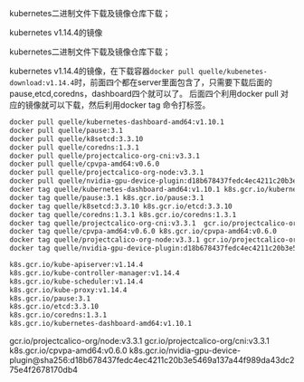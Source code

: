 kubernetes二进制文件下载及镜像仓库下载；

kubernetes v1.14.4的镜像

kubernetes二进制文件下载及镜像仓库下载；

kubernetes v1.14.4的镜像，在下载容器`docker pull quelle/kubenetes-download:v1.14.4`时，前面四个都在server里面包含了，只需要下载后面的pause,etcd,coredns，dashboard四个就可以了。
后面四个利用docker pull 对应的镜像就可以下载，然后利用docker tag 命令打标签。

```bash
docker pull quelle/kubernetes-dashboard-amd64:v1.10.1
docker pull quelle/pause:3.1
docker pull quelle/k8setcd:3.3.10
docker pull quelle/coredns:1.3.1
docker pull quelle/projectcalico-org-cni:v3.3.1
docker pull quelle/cpvpa-amd64:v0.6.0
docker pull quelle/projectcalico-org-node:v3.3.1
docker pull quelle/nvidia-gpu-device-plugin:d18b678437fedc4ec4211c20b3e5469a137a44f989da43dc275e4f2678170db4
docker tag quelle/kubernetes-dashboard-amd64:v1.10.1 k8s.gcr.io/kubernetes-dashboard-amd64:v1.10.1
docker tag quelle/pause:3.1 k8s.gcr.io/pause:3.1
docker tag quelle/k8setcd:3.3.10 k8s.gcr.io/etcd:3.3.10
docker tag quelle/coredns:1.3.1 k8s.gcr.io/coredns:1.3.1
docker tag quelle/projectcalico-org-cni:v3.3.1  gcr.io/projectcalico-org/cni:v3.3.1
docker tag quelle/cpvpa-amd64:v0.6.0 k8s.gcr.io/cpvpa-amd64:v0.6.0
docker tag quelle/projectcalico-org-node:v3.3.1 gcr.io/projectcalico-org/node:v3.3.1
docker tag quelle/nvidia-gpu-device-plugin:d18b678437fedc4ec4211c20b3e5469a137a44f989da43dc275e4f2678170db4 k8s.gcr.io/nvidia-gpu-device-plugin@sha256:d18b678437fedc4ec4211c20b3e5469a137a44f989da43dc275e4f2678170db4
```

```bash
k8s.gcr.io/kube-apiserver:v1.14.4
k8s.gcr.io/kube-controller-manager:v1.14.4
k8s.gcr.io/kube-scheduler:v1.14.4
k8s.gcr.io/kube-proxy:v1.14.4
k8s.gcr.io/pause:3.1
k8s.gcr.io/etcd:3.3.10
k8s.gcr.io/coredns:1.3.1
k8s.gcr.io/kubernetes-dashboard-amd64:v1.10.1
```

gcr.io/projectcalico-org/node:v3.3.1
gcr.io/projectcalico-org/cni:v3.3.1
k8s.gcr.io/cpvpa-amd64:v0.6.0
k8s.gcr.io/nvidia-gpu-device-plugin@sha256:d18b678437fedc4ec4211c20b3e5469a137a44f989da43dc275e4f2678170db4
